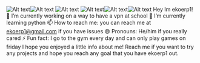 ![Alt text](<https://img.shields.io/badge/GitHub-181717.svg?style=for-the-badge&logo=GitHub&logoColor=white>)![Alt text](<https://img.shields.io/badge/Gitpod-FFAE33.svg?style=for-the-badge&logo=Gitpod&logoColor=black>) ![Alt text](<https://img.shields.io/badge/GitHub%20Pages-222222.svg?style=for-the-badge&logo=GitHub-Pages&logoColor=white>) ![Alt text](<https://img.shields.io/badge/Khan%20Academy-14BF96.svg?style=for-the-badge&logo=Khan-Academy&logoColor=white>)![Alt text](<https://img.shields.io/badge/Kali%20Linux-557C94.svg?style=for-the-badge&logo=Kali-Linux&logoColor=white>)![Alt text](<https://img.shields.io/badge/YouTube-FF0000.svg?style=for-the-badge&logo=YouTube&logoColor=white>)
Hey Im ekoerp1!
🔭 I’m currently working on a way to have a vpn at school
🌱 I’m currently learning python
📫 How to reach me: you can reach me at ekoerp1@gmail.com if you have issues
😄 Pronouns: He/him if you really cared
⚡ Fun fact: I go to the gym every day and can only play games on friday
I hope you enjoyed a little info about me! Reach me if you want to try any projects and hope you reach any goal that you have ekoerp1 out.
<!--
**ekoerp1/ekoerp1** is a ✨ _special_ ✨ repository because its `README.md` (this file) appears on your GitHub profile.

Here are some ideas to get you started:

- 🔭 I’m currently working on ...
- 🌱 I’m currently learning ...
- 👯 I’m looking to collaborate on ...
- 🤔 I’m looking for help with ...
- 💬 Ask me about ...
- 📫 How to reach me: ...
- 😄 Pronouns: ...
- ⚡ Fun fact: ...
-->
